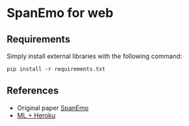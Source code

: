 # SpanEmo for web
## Requirements
Simply install external libraries with the following command:
```
pip install -r requirements.txt
```
## References
- Original paper [SpanEmo](https://github.com/hasanhuz/SpanEmo)
- [ML + Heroku](https://towardsdatascience.com/deploying-machine-learning-models-with-heroku-4dec1df87f71)